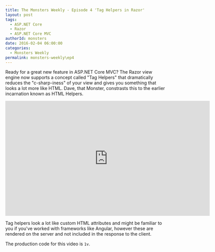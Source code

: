 ```yaml
---
title: The Monsters Weekly - Episode 4 'Tag Helpers in Razor' 
layout: post
tags: 
  - ASP.NET Core
  - Razor
  - ASP.NET Core MVC 
authorId: monsters
date: 2016-02-04 06:00:00
categories:
  - Monsters Weekly
permalink: monsters-weekly\ep4
---
```


Ready for a great new feature in ASP.NET Core MVC? The Razor view engine now supports a concept called "Tag Helpers" that dramatically reduces the "c-sharp-iness" of your view and gives you something that looks a lot more like HTML. Dave, that Monster, constrasts this to the earlier incarnation known as HTML Helpers.

<!-- more -->

<iframe src="https://channel9.msdn.com/Series/aspnetmonsters/Episode-4-Tag-Helpers-in-Razor/player" width="640" height="360" allowFullScreen frameBorder="0"></iframe>

Tag helpers look a lot like custom HTML attributes and might be familiar to you if you've worked with frameworks like Angular, however these are rendered on the server and not included in the response to the client. 

The production code for this video is `1v`. 